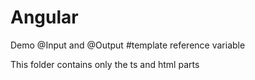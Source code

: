 # Angular
Demo
@Input and @Output
#template reference variable

This folder contains only the ts and html parts
